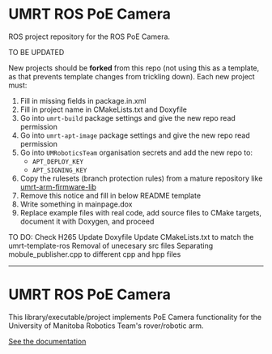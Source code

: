 # UMRT ROS PoE Camera
ROS project repository for the ROS PoE Camera.

TO BE UPDATED 

New projects should be **forked** from this repo (not using this as a template, as that prevents template changes from
trickling down). Each new project must:
1. Fill in missing fields in package.in.xml
2. Fill in project name in CMakeLists.txt and Doxyfile
3. Go into `umrt-build` package settings and give the new repo read permission
4. Go into `umrt-apt-image` package settings and give the new repo read permission
5. Go into `UMRoboticsTeam` organisation secrets and add the new repo to:
   - `APT_DEPLOY_KEY`
   - `APT_SIGNING_KEY`
6. Copy the rulesets (branch protection rules) from a mature repository like
   [umrt-arm-firmware-lib](https://github.com/UMRoboticsTeam/umrt-arm-firmware-lib/)
7. Remove this notice and fill in below README template
8. Write something in mainpage.dox
9. Replace example files with real code, add source files to CMake targets, document it with Doxygen, and proceed

TO DO:
Check H265
Update Doxyfile
Update CMakeLists.txt to match the umrt-template-ros
Removal of unecesary src files 
Separating mobule_publisher.cpp to different cpp and hpp files

---
# UMRT ROS PoE Camera

This library/executable/project implements PoE Camera functionality for the University of Manitoba Robotics Team's 
rover/robotic arm.

[See the documentation](https://umroboticsteam.github.io/umrt-ros-poe-cam/)
